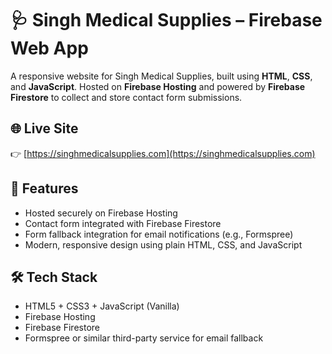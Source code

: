 # 🩺 Singh Medical Supplies – Firebase Web App

A responsive website for Singh Medical Supplies, built using **HTML**, **CSS**, and **JavaScript**. Hosted on **Firebase Hosting** and powered by **Firebase Firestore** to collect and store contact form submissions.

## 🌐 Live Site

👉 [https://singhmedicalsupplies.com](https://singhmedicalsupplies.com)

## 🚀 Features

- Hosted securely on Firebase Hosting
- Contact form integrated with Firebase Firestore
- Form fallback integration for email notifications (e.g., Formspree)
- Modern, responsive design using plain HTML, CSS, and JavaScript

## 🛠️ Tech Stack

- HTML5 + CSS3 + JavaScript (Vanilla)
- Firebase Hosting
- Firebase Firestore
- Formspree or similar third-party service for email fallback
